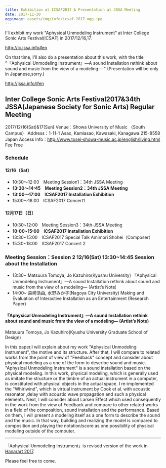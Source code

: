 ```yaml
---
title: Exhibition at ICSAF2017 & Presentation at JSSA Meeting
date: 2017-11-30
ogpimage: assets/img/info/icsaf-2017_ogp.jpg
---
```


I'll exhibit my work "Aphysical Unmodeling Instrument" at Inter College Sonic Arts Festival(ICSAF) in 2017/12/16,17.

<http://ic.jssa.info#en>

On that time, I'll also do a presentation about this work, with the title "『Aphysical Unmodeling Instrument』―A sound Installation rethink about sound and music from the view of a modeling― " (Presentation will be only in Japanese,sorry.)

<http://jssa.info/#en>

<!--more-->

## Inter College Sonic Arts Festival2017&34th JSSA(Japanese Society for Sonic Arts) Regular Meeting

2017/12/16(Sat)&17(Sun)
Venue：Showa University of Music （South Campus）
Address：1-11-1 Asao, Kamiasao, Kawasaki, Kanagawa 215-8558 Japan
Access Info：<http://www.tosei-showa-music.ac.jp/english/living.html>
Fee Free

### Schedule

#### 12/16（Sat）

- 10:30〜12:00　Meeting Session1：34th JSSA Meeting
- **13:30〜14:45　Meeting Session2：34th JSSA Meeting**
- **13:00〜17:00　ICSAF2017 Installation Exhibition**
- 15:00〜18:00　ICSAF2017 Concert1

#### 12月17日（日）

- 10:30~12:00　Meeting Session3：34th JSSA Meeting
- **10:00~15:00　ICSAF2017 Installation Exhibition**
- 13:30~15:00　ICSAF2017 Special Talk Amimori Shohei（Composer）
- 15:30~18:00　ICSAF2017 Concert 2



### Meeting Session：Session 2 12/16(Sat) 13:30~14:45 Session about the Installation

- 13:30~ Matsuura Tomoya, Jo Kazuhiro(Kyushu University) 『Aphysical Unmodeling Instrument』―A sound Installation rethink about sound and music from the view of a modeling― (Artist’s Note)
- 14:00~ 森崎浩由, 水野みか子(Nagoya City University) Making and Evaluation of Interactive Installation as an Entertainment (Research Paper)

#### 『Aphysical Unmodeling Instrument』―A sound Installation rethink about sound and music from the view of a modeling― (Artist’s Note)

Matsuura Tomoya, Jo Kazuhiro(Kyushu University Graduate School of Design)

In this paper,I will explain about my work "Aphysical Unmodeling Instrument", the motive and its structure. After that, I will compare to related works from the point of view of "Feedback" concept and consider about physical modeling as a one of the form to describe sound and music.  "Aphysical Unmodeling Instrument" is a sound installation based on the physical modeling. In this work, physical modeling, which is generally used as imitate the structure or the timbre of an actual instrument in a computer, is constituted with physical objects in the actual space. I re-implemented the "Whirlwind", which is virtual instrument by Cook et al. with acoustic resonator ,delay with acoustic wave propagation and such a physical elements. Next, I will consider about Larsen Effect which used consequently in the work from the view of Feedback and compare to other related works in a field of the composition, sound installation and the performance. Based on them, I will present a modeling itself as a one form to describe the sound and the music. In that way, building and realizing the model is compared to composition and playing the notation/score as  one possibility of physical modeling outside of the computer.



---



「Aphysical Unmodeling Instrument」is revised version of the work in [Hanarart 2017](/info/hanarart2017).

Please feel free to come.